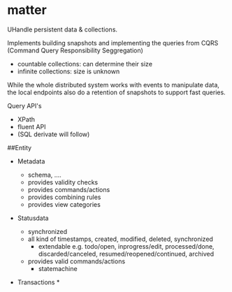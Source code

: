 matter
======

UHandle persistent data & collections.

Implements building snapshots and implementing the queries from CQRS (Command Query Responsibility Seggregation)

* countable collections: can determine their size
* infinite collections: size is unknown

While the whole distributed system works with events to manipulate data, the local endpoints also do a retention 
of snapshots to support fast queries.

Query API's
- XPath
- fluent API
- (SQL derivate will follow)

##Entity

- Metadata
    * schema, ....
    * provides validity checks
    * provides commands/actions
    * provides combining rules
    * provides view categories
    
- Statusdata
    * synchronized
    * all kind of timestamps, created, modified, deleted, synchronized
        * extendable e.g. todo/open, inprogress/edit, processed/done, discarded/canceled, resumed/reopened/continued, archived 
    * provides valid commands/actions
        * statemachine

- Transactions
    * 
